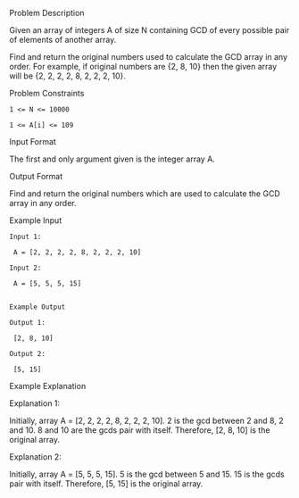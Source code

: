 Problem Description

Given an array of integers A of size N containing GCD of every possible pair of elements of another array.

Find and return the original numbers used to calculate the GCD array in any order. For example, if original numbers are {2, 8, 10} then the given array will be {2, 2, 2, 2, 8, 2, 2, 2, 10}.



Problem Constraints

    1 <= N <= 10000
    
    1 <= A[i] <= 109



Input Format

The first and only argument given is the integer array A.



Output Format

Find and return the original numbers which are used to calculate the GCD array in any order.



Example Input
    
    Input 1:
    
     A = [2, 2, 2, 2, 8, 2, 2, 2, 10]
    
    Input 2:
    
     A = [5, 5, 5, 15]
    
    
    Example Output
    
    Output 1:
    
     [2, 8, 10]
    
    Output 2:
    
     [5, 15]
    

Example Explanation

Explanation 1:

 Initially, array A = [2, 2, 2, 2, 8, 2, 2, 2, 10].
 2 is the gcd between 2 and 8, 2 and 10.
 8 and 10 are the gcds pair with itself.
 Therefore, [2, 8, 10] is the original array.

Explanation 2:

 Initially, array A = [5, 5, 5, 15].
 5 is the gcd between 5 and 15.
 15 is the gcds pair with itself.
 Therefore, [5, 15] is the original array.
 